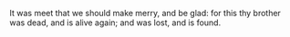 It was meet that we should make merry, and be glad: for this thy brother was dead, and is alive again; and was lost, and is found.
